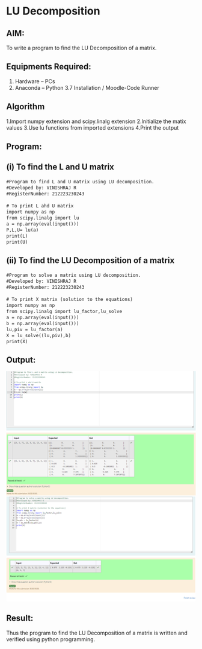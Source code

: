 # LU Decomposition 

## AIM:
To write a program to find the LU Decomposition of a matrix.

## Equipments Required:
1. Hardware – PCs
2. Anaconda – Python 3.7 Installation / Moodle-Code Runner

## Algorithm
1.Import numpy extension and scipy.linalg extension
2.Initialize the matix values
3.Use lu functions from imported extensions
4.Print the output

## Program:
## (i) To find the L and U matrix
```
#Program to find L and U matrix using LU decomposition.
#Developed by: VINISHRAJ R
#RegisterNumber: 212223230243

# To print L ahd U matrix
import numpy as np
from scipy.linalg import lu
a = np.array(eval(input()))
P,L,U= lu(a)
print(L)
print(U)

```
## (ii) To find the LU Decomposition of a matrix
```
#Program to solve a matrix using LU decomposition.
#Developed by: VINISHRAJ R
#RegisterNumber: 212223230243

# To print X matrix (solution to the equations)
import numpy as np
from scipy.linalg import lu_factor,lu_solve
a = np.array(eval(input()))
b = np.array(eval(input()))
lu,piv = lu_factor(a)
X = lu_solve((lu,piv),b)
print(X)

```

## Output:
![alt text](<Screenshot 2024-04-22 204840.png>)
![alt text](<Screenshot 2024-04-22 204915.png>)

## Result:
Thus the program to find the LU Decomposition of a matrix is written and verified using python programming.

